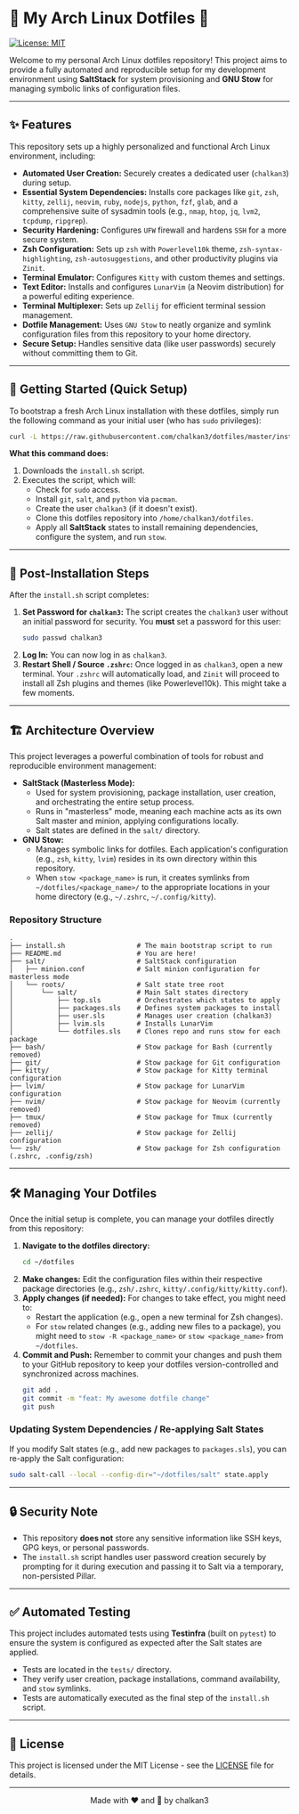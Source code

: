 # 🦥 My Arch Linux Dotfiles 🦥

[![License: MIT](https://img.shields.io/badge/License-MIT-yellow.svg)](https://opensource.org/licenses/MIT)

Welcome to my personal Arch Linux dotfiles repository! This project aims to provide a fully automated and reproducible setup for my development environment using **SaltStack** for system provisioning and **GNU Stow** for managing symbolic links of configuration files.

---

## ✨ Features

This repository sets up a highly personalized and functional Arch Linux environment, including:

*   **Automated User Creation:** Securely creates a dedicated user (`chalkan3`) during setup.
*   **Essential System Dependencies:** Installs core packages like `git`, `zsh`, `kitty`, `zellij`, `neovim`, `ruby`, `nodejs`, `python`, `fzf`, `glab`, and a comprehensive suite of sysadmin tools (e.g., `nmap`, `htop`, `jq`, `lvm2`, `tcpdump`, `ripgrep`).
*   **Security Hardening:** Configures `UFW` firewall and hardens `SSH` for a more secure system.
*   **Zsh Configuration:** Sets up `zsh` with `Powerlevel10k` theme, `zsh-syntax-highlighting`, `zsh-autosuggestions`, and other productivity plugins via `Zinit`.
*   **Terminal Emulator:** Configures `Kitty` with custom themes and settings.
*   **Text Editor:** Installs and configures `LunarVim` (a Neovim distribution) for a powerful editing experience.
*   **Terminal Multiplexer:** Sets up `Zellij` for efficient terminal session management.
*   **Dotfile Management:** Uses `GNU Stow` to neatly organize and symlink configuration files from this repository to your home directory.
*   **Secure Setup:** Handles sensitive data (like user passwords) securely without committing them to Git.

---

## 🚀 Getting Started (Quick Setup)

To bootstrap a fresh Arch Linux installation with these dotfiles, simply run the following command as your initial user (who has `sudo` privileges):

```bash
curl -L https://raw.githubusercontent.com/chalkan3/dotfiles/master/install.sh | sh
```

**What this command does:**
1.  Downloads the `install.sh` script.
2.  Executes the script, which will:
    *   Check for `sudo` access.
    *   Install `git`, `salt`, and `python` via `pacman`.
    *   Create the user `chalkan3` (if it doesn't exist).
    *   Clone this dotfiles repository into `/home/chalkan3/dotfiles`.
    *   Apply all **SaltStack** states to install remaining dependencies, configure the system, and run `stow`.

---

## 📝 Post-Installation Steps

After the `install.sh` script completes:

1.  **Set Password for `chalkan3`:**
    The script creates the `chalkan3` user without an initial password for security. You **must** set a password for this user:
    ```bash
    sudo passwd chalkan3
    ```
2.  **Log In:**
    You can now log in as `chalkan3`.
3.  **Restart Shell / Source `.zshrc`:**
    Once logged in as `chalkan3`, open a new terminal. Your `.zshrc` will automatically load, and `Zinit` will proceed to install all Zsh plugins and themes (like Powerlevel10k). This might take a few moments.

---

## 🏗️ Architecture Overview

This project leverages a powerful combination of tools for robust and reproducible environment management:

*   **SaltStack (Masterless Mode):**
    *   Used for system provisioning, package installation, user creation, and orchestrating the entire setup process.
    *   Runs in "masterless" mode, meaning each machine acts as its own Salt master and minion, applying configurations locally.
    *   Salt states are defined in the `salt/` directory.
*   **GNU Stow:**
    *   Manages symbolic links for dotfiles. Each application's configuration (e.g., `zsh`, `kitty`, `lvim`) resides in its own directory within this repository.
    *   When `stow <package_name>` is run, it creates symlinks from `~/dotfiles/<package_name>/` to the appropriate locations in your home directory (e.g., `~/.zshrc`, `~/.config/kitty`).

### Repository Structure

```
.
├── install.sh                  # The main bootstrap script to run
├── README.md                   # You are here!
├── salt/                       # SaltStack configuration
│   ├── minion.conf             # Salt minion configuration for masterless mode
│   └── roots/                  # Salt state tree root
│       └── salt/               # Main Salt states directory
│           ├── top.sls         # Orchestrates which states to apply
│           ├── packages.sls    # Defines system packages to install
│           ├── user.sls        # Manages user creation (chalkan3)
│           ├── lvim.sls        # Installs LunarVim
│           └── dotfiles.sls    # Clones repo and runs stow for each package
├── bash/                       # Stow package for Bash (currently removed)
├── git/                        # Stow package for Git configuration
├── kitty/                      # Stow package for Kitty terminal configuration
├── lvim/                       # Stow package for LunarVim configuration
├── nvim/                       # Stow package for Neovim (currently removed)
├── tmux/                       # Stow package for Tmux (currently removed)
├── zellij/                     # Stow package for Zellij configuration
└── zsh/                        # Stow package for Zsh configuration (.zshrc, .config/zsh)
```

---

## 🛠️ Managing Your Dotfiles

Once the initial setup is complete, you can manage your dotfiles directly from this repository:

1.  **Navigate to the dotfiles directory:**
    ```bash
    cd ~/dotfiles
    ```
2.  **Make changes:** Edit the configuration files within their respective package directories (e.g., `zsh/.zshrc`, `kitty/.config/kitty/kitty.conf`).
3.  **Apply changes (if needed):** For changes to take effect, you might need to:
    *   Restart the application (e.g., open a new terminal for Zsh changes).
    *   For `stow` related changes (e.g., adding new files to a package), you might need to `stow -R <package_name>` or `stow <package_name>` from `~/dotfiles`.
4.  **Commit and Push:** Remember to commit your changes and push them to your GitHub repository to keep your dotfiles version-controlled and synchronized across machines.
    ```bash
    git add .
    git commit -m "feat: My awesome dotfile change"
    git push
    ```

### Updating System Dependencies / Re-applying Salt States

If you modify Salt states (e.g., add new packages to `packages.sls`), you can re-apply the Salt configuration:

```bash
sudo salt-call --local --config-dir="~/dotfiles/salt" state.apply
```

---

## 🔒 Security Note

*   This repository **does not** store any sensitive information like SSH keys, GPG keys, or personal passwords.
*   The `install.sh` script handles user password creation securely by prompting for it during execution and passing it to Salt via a temporary, non-persisted Pillar.

---

## ✅ Automated Testing

This project includes automated tests using **Testinfra** (built on `pytest`) to ensure the system is configured as expected after the Salt states are applied.

*   Tests are located in the `tests/` directory.
*   They verify user creation, package installations, command availability, and `stow` symlinks.
*   Tests are automatically executed as the final step of the `install.sh` script.

---

## 📄 License

This project is licensed under the MIT License - see the [LICENSE](LICENSE) file for details.

---

<p align="center">
  Made with ❤️ and 🦥 by chalkan3
</p>
